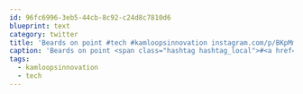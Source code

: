 ```yaml
---
id: 96fc6996-3eb5-44cb-8c92-c24d8c7810d6
blueprint: text
category: twitter
title: 'Beards on point #tech #kamloopsinnovation instagram.com/p/BKpMm6mgEe0/'
caption: 'Beards on point <span class="hashtag hashtag_local">#<a href="http://tweettemp.darylchymko.ca/?tag=tech">tech</a> <span class="hashtag hashtag_local">#<a href="http://tweettemp.darylchymko.ca/?tag=kamloopsinnovation">kamloopsinnovation</a> <a href="https://www.instagram.com/p/BKpMm6mgEe0/" title="https://www.instagram.com/p/BKpMm6mgEe0/" class="link link_untco">instagram.com/p/BKpMm6mgEe0/</a>'
tags:
  - kamloopsinnovation
  - tech
---
```

